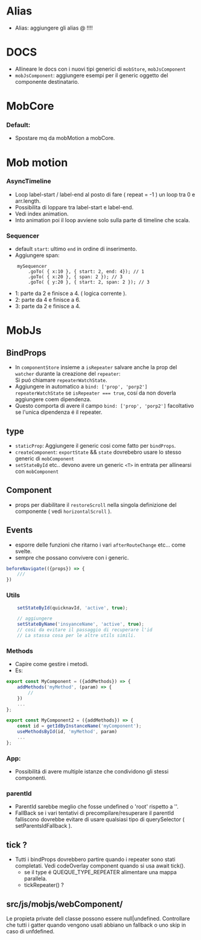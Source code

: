 # Alias
- Alias: aggiungere gli alias @ !!!!

# DOCS
- Allineare le docs con i nuovi tipi generici di `mobStore`, `mobJsComponent`
- `mobJsComponent`: aggiungere esempi per il generic <R> oggetto del componente destinatario.

# MobCore

### Default:
- Spostare mq da mobMotion a mobCore.


# Mob motion

### AsyncTimeline
- Loop label-start / label-end al posto di fare ( repeat = -1 ) un loop tra 0 e arr.length.
- Possibilita di loppare tra label-start e label-end.
- Vedi index animation.
- Into animation poi il loop avviene solo sulla parte di timeline che scala.

### Sequencer
- default `start`: ultimo `end` in ordine di inserimento.
- Aggiungere span:<br/>

```
    mySequencer
        .goTo( { x:10 }, { start: 2, end: 4}); // 1
        .goTo( { x:20 }, { span: 2 }); // 3
        .goTo( { y:20 }, { start: 2, span: 2 }); // 3
```
- 1: parte da 2 e finisce a 4. ( logica corrente ).
- 2: parte da 4 e finisce a 6.
- 3: parte da 2 e finisce a 4.


# MobJs

## BindProps
- In `componentStore` insieme a `isRepeater` salvare anche la prop del `watcher` durante la creazione del `repeater`:<br/>
Si puó chiamare `repeaterWatchState`.
- Aggiungere in automatico a `bind: ['prop', 'porp2']`  `repeaterWatchState` se `isRepeater === true`, cosí da non doverla aggiungere coem dipendenza.
- Questo comporta di avere il campo `bind: ['prop', 'porp2']` facoltativo se l'unica dipendenza é il repeater.

## type
- `staticProp`: Aggiungere il generic <R> cosi come fatto per `bindProps`.
- `createComponent`: `exportState` && `state` dovrebebro usare lo stesso generic<T> di `mobComponent`
- `setStateById` etc.. devono avere un generic `<T>` in entrata per allinearsi con `mobComponent`

## Component
- props per diabilitare il `restoreScroll` nella singola definizione del componente ( vedi `horizontalScroll` ).

## Events
- esporre delle funzioni che ritarno i vari `afterRouteChange` etc... come svelte.
- sempre che possano convivere con i generic.

```js
beforeNavigate(({props}) => {
    ///
})
```


### Utils

```js
    setStateById(quicknavId, 'active', true);

    // aggiungere
    setStateByName('insyanceName', 'active', true);
    // cosi da evitare il passaggio di recuperare l'id
    // La stassa cosa per le altre utils simili.
```

### Methods
- Capire come gestire i metodi.
- Es:

```js
export const MyComponent = ({addMethods}) => {
    addMethods('myMethod', (param) => {
        //
    })
    ...
};
```

```js
export const MyComponent2 = ({addMethods}) => {
    const id = getIdByInstanceName('myComponent');
    useMethodsById(id, 'myMethod', param)
    ...
};
```

### App:
- Possibilitá di avere multiple istanze che condividono gli stessi componenti.

### parentId
- ParentId sarebbe meglio che fosse undefined o 'root' rispetto a ''.
- FallBack se i vari tentativi di precompilare/resuperare il parentId falliscono dovrebbe evitare di usare qualsiasi tipo di querySelector ( setParentsIdFallback ).

## tick ?
- Tutti i bindProps dovrebbero partire quando i repeater sono stati completati. Vedi codeOverlay component quando si usa await tick().
    - se il type é QUEQUE_TYPE_REPEATER alimentare una mappa parallela.
    - tickRepeater() ?

## src/js/mobjs/webComponent/
Le propieta private dell classe possono essere null|undefined.
Controllare che tutti i gatter quando vengono usati abbiano un fallback o uno skip in caso di unfdefined.





